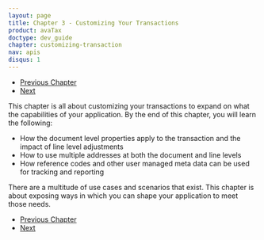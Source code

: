 ```yaml
---
layout: page
title: Chapter 3 - Customizing Your Transactions
product: avaTax
doctype: dev_guide
chapter: customizing-transaction
nav: apis
disqus: 1
---
```


<ul class="pager">
  <li class="previous"><a href="/avatax/dev-guide/transactions/"><i class="glyphicon glyphicon-chevron-left"></i>Previous Chapter</a></li>
  <li class="next"><a href="/avatax/dev-guide/customizing-transaction/document-level/">Next<i class="glyphicon glyphicon-chevron-right"></i></a></li>
</ul>

This chapter is all about customizing your transactions to expand on what the capabilities of your application.  By the end of this chapter, you will learn the following:
<ul class="dev-guide-list">
  <li>How the document level properties apply to the transaction and the impact of line level adjustments</li>
  <li>How to use multiple addresses at both the document and line levels</li>
  <li>How reference codes and other user managed meta data can be used for tracking and reporting</li>
</ul>

There are a multitude of use cases and scenarios that exist.  This chapter is about exposing ways in which you can shape your application to meet those needs.


<ul class="pager">
  <li class="previous"><a href="/avatax/dev-guide/transactions/"><i class="glyphicon glyphicon-chevron-left"></i>Previous Chapter</a></li>
  <li class="next"><a href="/avatax/dev-guide/customizing-transaction/document-level/">Next<i class="glyphicon glyphicon-chevron-right"></i></a></li>
</ul>
